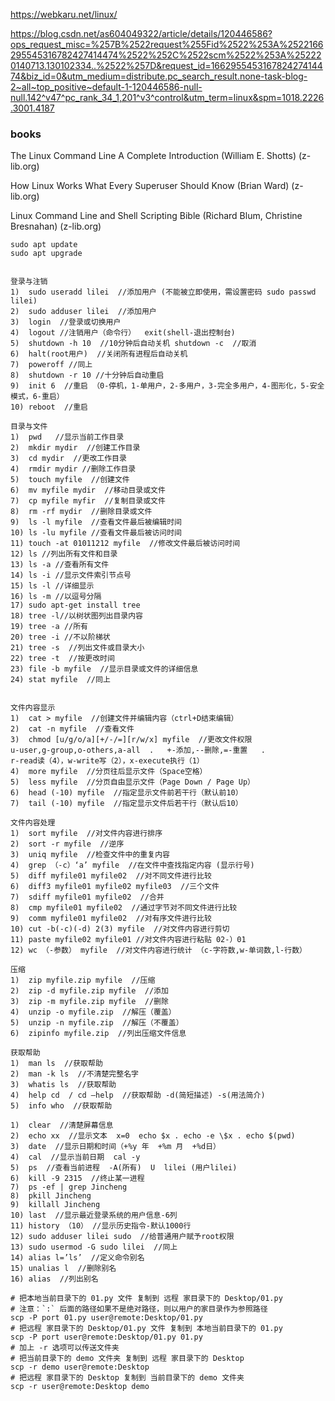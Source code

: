 https://webkaru.net/linux/

https://blog.csdn.net/as604049322/article/details/120446586?ops_request_misc=%257B%2522request%255Fid%2522%253A%2522166295545316782427414474%2522%252C%2522scm%2522%253A%252220140713.130102334..%2522%257D&request_id=166295545316782427414474&biz_id=0&utm_medium=distribute.pc_search_result.none-task-blog-2~all~top_positive~default-1-120446586-null-null.142^v47^pc_rank_34_1,201^v3^control&utm_term=linux&spm=1018.2226.3001.4187

### books
The Linux Command Line A Complete Introduction (William E. Shotts) (z-lib.org)

How Linux Works What Every Superuser Should Know (Brian Ward) (z-lib.org)

Linux Command Line and Shell Scripting Bible (Richard Blum, Christine Bresnahan) (z-lib.org)

```shell
ѕudо apt uрdаtе  
sudo apt upgrade


登录与注销
1)	sudo useradd lilei  //添加用户 (不能被立即使用，需设置密码 sudo passwd lilei)  
2)	sudo adduser lilei  //添加用户
3)	login  //登录或切换用户
4)	logout //注销用户（命令行）  exit(shell-退出控制台)
5)	shutdown -h 10  //10分钟后自动关机	shutdown -c  //取消
6)	halt(root用户)  //关闭所有进程后自动关机
7)	poweroff //同上
8)	shutdown -r 10 //十分钟后自动重启
9)	init 6  //重启 （0-停机，1-单用户，2-多用户，3-完全多用户，4-图形化，5-安全模式，6-重启）
10)	reboot  //重启

目录与文件
1)	pwd   //显示当前工作目录
2)	mkdir mydir  //创建工作目录
3)	cd mydir  //更改工作目录
4)	rmdir mydir //删除工作目录
5)	touch myfile  //创建文件
6)	mv myfile mydir  //移动目录或文件
7)	cp myfile myfir  //复制目录或文件
8)	rm -rf mydir  //删除目录或文件
9)	ls -l myfile  //查看文件最后被编辑时间
10)	ls -lu myfile //查看文件最后被访问时间
11)	touch -at 01011212 myfile  //修改文件最后被访问时间
12)	ls //列出所有文件和目录
13)	ls -a //查看所有文件
14)	ls -i //显示文件索引节点号
15)	ls -l //详细显示
16)	ls -m //以逗号分隔
17)	sudo apt-get install tree 
18)	tree -l//以树状图列出目录内容
19)	tree -a //所有
20)	tree -i //不以阶梯状
21)	tree -s  //列出文件或目录大小
22)	tree -t  //按更改时间
23)	file -b myfile  //显示目录或文件的详细信息
24)	stat myfile  //同上


文件内容显示
1)	cat > myfile  //创建文件并编辑内容（ctrl+D结束编辑）
2)	cat -n myfile  //查看文件
3)	chmod [u/g/o/a][+/-/=][r/w/x] myfile  //更改文件权限
u-user,g-group,o-others,a-all  .   +-添加,--删除,=-重置   .
r-read读（4），w-write写（2），x-execute执行（1）
4)	more myfile  //分页往后显示文件（Space空格）
5)	less myfile  //分页自由显示文件（Page Down / Page Up）
6)	head (-10) myfile  //指定显示文件前若干行（默认前10）
7)	tail (-10) myfile  //指定显示文件后若干行（默认后10）

文件内容处理
1)	sort myfile  //对文件内容进行排序
2)	sort -r myfile  //逆序
3)	uniq myfile  //检查文件中的重复内容
4)	grep （-c）‘a’ myfile  //在文件中查找指定内容 (显示行号)
5)	diff myfile01 myfile02  //对不同文件进行比较
6)	diff3 myfile01 myfile02 myfile03  //三个文件
7)	sdiff myfile01 myfile02  //合并
8)	cmp myfile01 myfile02  //通过字节对不同文件进行比较
9)	comm myfile01 myfile02  //对有序文件进行比较
10)	cut -b(-c)(-d) 2(3) myfile  //对文件内容进行剪切
11)	paste myfile02 myfile01 //对文件内容进行粘贴 02-）01
12)	wc （-参数） myfile  //对文件内容进行统计 （c-字符数,w-单词数,l-行数）

压缩
1)	zip myfile.zip myfile  //压缩
2)	zip -d myfile.zip myfile  //添加
3)	zip -m myfile.zip myfile  //删除
4)	unzip -o myfile.zip  //解压（覆盖）
5)	unzip -n myfile.zip  //解压（不覆盖）
6)	zipinfo myfile.zip  //列出压缩文件信息

获取帮助
1)	man ls  //获取帮助
2)	man -k ls  //不清楚完整名字
3)	whatis ls  //获取帮助
4)	help cd  / cd –help  //获取帮助 -d(简短描述) -s(用法简介)
5)	info who  //获取帮助

1)	clear  //清楚屏幕信息
2)	echo xx  //显示文本  x=0  echo $x . echo -e \$x . echo $(pwd)
3)	date  //显示日期和时间（+%y 年  +%m 月  +%d日）
4)	cal  //显示当前日期  cal -y
5)	ps  //查看当前进程  -A(所有)  U  lilei (用户lilei)
6)	kill -9 2315  //终止某一进程  
7)	ps -ef | grep Jincheng
8)	pkill Jincheng
9)	killall Jincheng
10)	last  //显示最近登录系统的用户信息-6列
11)	history （10） //显示历史指令-默认1000行
12)	sudo adduser lilei sudo  //给普通用户赋予root权限
13)	sudo usermod -G sudo lilei  //同上
14)	alias l=’ls’  //定义命令别名
15)	unalias l  //删除别名
16)	alias  //列出别名

# 把本地当前目录下的 01.py 文件 复制到 远程 家目录下的 Desktop/01.py
# 注意：`:` 后面的路径如果不是绝对路径，则以用户的家目录作为参照路径
scp -P port 01.py user@remote:Desktop/01.py
# 把远程 家目录下的 Desktop/01.py 文件 复制到 本地当前目录下的 01.py
scp -P port user@remote:Desktop/01.py 01.py
# 加上 -r 选项可以传送文件夹
# 把当前目录下的 demo 文件夹 复制到 远程 家目录下的 Desktop
scp -r demo user@remote:Desktop
# 把远程 家目录下的 Desktop 复制到 当前目录下的 demo 文件夹
scp -r user@remote:Desktop demo



```
